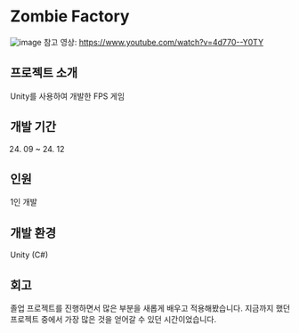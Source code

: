 # Zombie Factory

![image](https://github.com/user-attachments/assets/e5485387-4ee3-4d36-a0c1-b91566f2c27f)
참고 영상: https://www.youtube.com/watch?v=4d770--Y0TY

## 프로젝트 소개
Unity를 사용하여 개발한 FPS 게임

## 개발 기간
24. 09 ~ 24. 12

## 인원
1인 개발

## 개발 환경
Unity (C#)

## 회고
졸업 프로젝트를 진행하면서 많은 부분을 새롭게 배우고 적용해봤습니다. 지금까지 했던 프로젝트 중에서 가장 많은 것을 얻어갈 수 있던 시간이었습니다.
